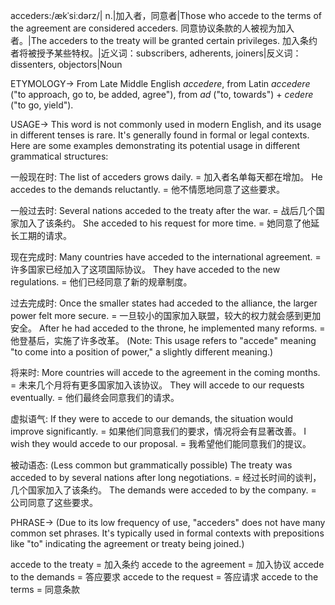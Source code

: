 acceders:/ækˈsiːdərz/| n.|加入者，同意者|Those who accede to the terms of the agreement are considered acceders. 同意协议条款的人被视为加入者。|The acceders to the treaty will be granted certain privileges.  加入条约者将被授予某些特权。|近义词：subscribers, adherents, joiners|反义词： dissenters, objectors|Noun

ETYMOLOGY->
From Late Middle English *accedere*, from Latin *accedere* ("to approach, go to, be added, agree"), from *ad* ("to, towards") + *cedere* ("to go, yield").

USAGE->
This word is not commonly used in modern English, and its usage in different tenses is rare.  It's generally found in formal or legal contexts.  Here are some examples demonstrating its potential usage in different grammatical structures:

一般现在时:
The list of acceders grows daily. = 加入者名单每天都在增加。
He accedes to the demands reluctantly. = 他不情愿地同意了这些要求。

一般过去时:
Several nations acceded to the treaty after the war. = 战后几个国家加入了该条约。
She acceded to his request for more time. = 她同意了他延长工期的请求。

现在完成时:
Many countries have acceded to the international agreement. = 许多国家已经加入了这项国际协议。
They have acceded to the new regulations. = 他们已经同意了新的规章制度。

过去完成时:
Once the smaller states had acceded to the alliance, the larger power felt more secure. = 一旦较小的国家加入联盟，较大的权力就会感到更加安全。
After he had acceded to the throne, he implemented many reforms. = 他登基后，实施了许多改革。 (Note: This usage refers to "accede" meaning "to come into a position of power," a slightly different meaning.)

将来时:
More countries will accede to the agreement in the coming months. = 未来几个月将有更多国家加入该协议。
They will accede to our requests eventually. = 他们最终会同意我们的请求。

虚拟语气:
If they were to accede to our demands, the situation would improve significantly. = 如果他们同意我们的要求，情况将会有显著改善。
I wish they would accede to our proposal. = 我希望他们能同意我们的提议。

被动语态: (Less common but grammatically possible)
The treaty was acceded to by several nations after long negotiations. = 经过长时间的谈判，几个国家加入了该条约。
The demands were acceded to by the company. = 公司同意了这些要求。


PHRASE->
(Due to its low frequency of use, "acceders" does not have many common set phrases. It's typically used in formal contexts with prepositions like "to" indicating the agreement or treaty being joined.)

accede to the treaty = 加入条约
accede to the agreement = 加入协议
accede to the demands = 答应要求
accede to the request = 答应请求
accede to the terms = 同意条款
